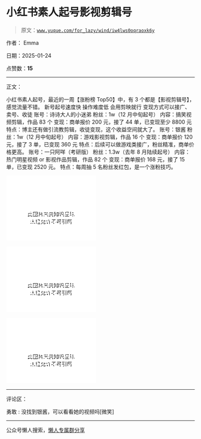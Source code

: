 # 小红书素人起号影视剪辑号

> 原文：[`www.yuque.com/for_lazy/wind/iw4lws0oqraoxk6y`](https://www.yuque.com/for_lazy/wind/iw4lws0oqraoxk6y)

作者： Emma

日期：2025-01-24

点赞数：**15**

* * *

正文：

小红书素人起号，最近的一周【涨粉榜 Top50】中，有 3 个都是【影视剪辑号】，感觉流量不错。 新号起号速度快 操作难度低 会用剪映就行
变现方式可以接广、卖号、收徒 账号：诗诗大人的小迷弟 粉丝：1w（12 月中旬起号） 内容：搞笑视频剪辑，作品 83 个 变现：商单报价 200 元，接了
44 单，已变现至少 8800 元 特点：博主还有做引流教剪辑，收徒变现，这个收益空间就大了。 账号：银酱 粉丝：1w（12 月中旬起号）
内容：游戏影视剪辑，作品 16 个 变现：商单报价 120 元，接了 3 单，已变现 360 元 特点：后续可以做游戏类接广，粉丝精准，商单价格更高。
账号：一只阿咩（考研版） 粉丝：1.3w（去年 8 月陆续起号） 内容：热门明星视频 or 影视作品剪辑，作品 82 个 变现：商单报价 168 元，接了 15
单，已变现 2520 元。 特点：每周抽 5 名粉丝发红包，是一个涨粉技巧。

![](img/6df234e0df199ede9b10b690214b599c.png "None")

![](img/eab841669f46775a6dbd480a1b22fce8.png "None")

![](img/d666397150d6c7ae9822beb80e5253e8.png "None")

* * *

评论区：

勇敢 : 没找到银酱，可以看看她的视频吗[微笑]

* * *

公众号懒人搜索，[懒人专属群分享](https://lazybook.fun/#/blog/group)